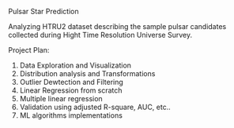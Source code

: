 Pulsar Star Prediction


Analyzing HTRU2 dataset describing the sample pulsar candidates collected during Hight Time Resolution Universe Survey.

Project Plan:
1. Data Exploration and Visualization
2. Distribution analysis and Transformations
3. Outlier Dewtection and Filtering
4. Linear Regression from scratch
5. Multiple linear regression
6. Validation using adjusted R-square, AUC, etc..
7. ML algorithms implementations




